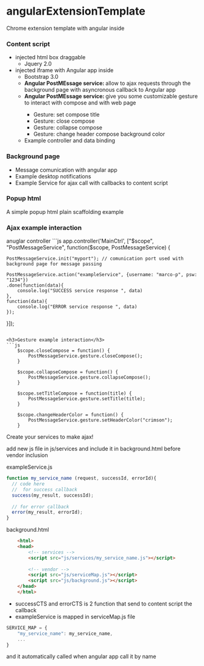 angularExtensionTemplate
========================
Chrome extension template with angular inside

<h3>Content script</h3>

<ul>
<li>injected html box draggable
<ul>
  <li>Jquery 2.0</li>
</ul>
</li>
<li>injected iframe with Angular app inside
<ul>
  <li>Bootstrap 3.0</li>
  <li><strong>Angular PostMEssage service: </strong> allow to ajax requests through the background page with asyncronous callback to Angular app</li>
  <li><strong>Angular PostMEssage service: </strong> give you some customizable gesture to interact with compose and with web page </li>
  	<ul>
  		<li>Gesture: set compose title</li>
  		<li>Gesture: close compose</li>
  		<li>Gesture: collapse compose</li>
  		<li>Gesture: change header compose background color</li>
  	</ul>
  <li>Example controller and data binding</li>
</ul>
</li>
</ul>

<h3>Background page</h3>

<ul>
  <li>Message comunication with angular app</li>
  <li>Example desktop notifications</li>
  <li>Example Service for ajax call with callbacks to content script</li>
</ul>

<h3>Popup html </h3>

A simple popup html plain scaffolding example


<h3>Ajax example interaction</h3>
<label>anuglar controller </label>
```js
app.controller('MainCtrl',  ["$scope", "PostMessageService", function($scope, PostMessageService) {

	PostMessageService.init("myport"); // comunication port used with background page for message passing

	PostMessageService.action("exampleService", {username: "marco-p", psw: "1234"})
	.done(function(data){
		console.log("SUCCESS service response ", data)
	},
	function(data){
		console.log("ERROR service response ", data)
	});

}]);

```

<h3>Gesture example interaction</h3>
```js
	$scope.closeCompose = function() {
		PostMessageService.gesture.closeCompose(); 
	}

	$scope.collapseCompose = function() {
		PostMessageService.gesture.collapseCompose();
	}
	
	$scope.setTitleCompose = function(title) {
		PostMessageService.gesture.setTitle(title);
	}

	$scope.changeHeaderColor = function() {
		PostMessageService.gesture.setHeaderColor("crimson");
	}
```

<label>Create your services to make ajax! </label>

add new js file in js/services and include it in background.html before vendor inclusion

exampleService.js
```js
function my_service_name (request, successId, errorId){
  // code here
  //  for success callback
  success(my_result, successId);
  
  // for error callback
  error(my_result, errorId);
}
```

background.html
```html
	<html>
	<head>
		<!-- services -->
		<script src="js/services/my_service_name.js"></script>
	
		<!-- vendor -->
		<script src="js/serviceMap.js"></script>
		<script src="js/background.js"></script>
	</head>
	</html>
```

- successCTS and errorCTS is 2 function that send to content script the callback<br>
- exampleService is mapped in serviceMap.js file

```js
SERVICE_MAP = {
	"my_service_name": my_service_name,
	...
}

```
and it automatically called when angular app call it by name
